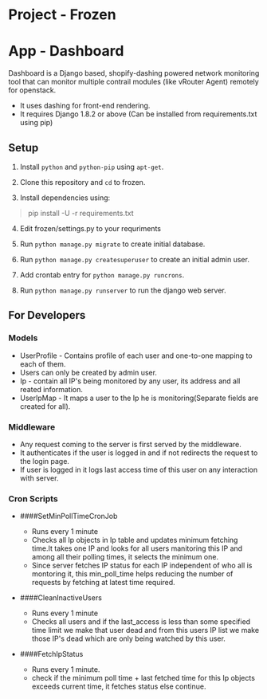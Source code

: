 # Project - Frozen
# App - Dashboard

Dashboard is a Django based, shopify-dashing powered network monitoring tool that can monitor multiple contrail modules (like vRouter Agent) remotely for openstack. 

  - It uses dashing for front-end rendering.
  - It requires Django 1.8.2 or above (Can be installed from requirements.txt using pip)

## Setup

1. Install `python` and `python-pip` using `apt-get`.

2. Clone this repository and `cd` to frozen.

3. Install dependencies using:

> pip install -U -r requirements.txt

4. Edit frozen/settings.py to your requriments

5. Run `python manage.py migrate` to create initial database.

6. Run `python manage.py createsuperuser` to create an initial admin user.

7. Add crontab entry for `python manage.py runcrons`.

8. Run `python manage.py runserver` to run the django web server.

## For Developers  

### Models 

  - UserProfile - Contains profile of each user and one-to-one mapping to each of them.
  - Users can only be created by admin user.
  - Ip - contain all IP's being monitored by any user, its address and all reated information.
  - UserIpMap - It maps a user to the Ip he is monitoring(Separate fields are created for all).

### Middleware

  - Any request coming to the server is first served by the middleware. 
  - It authenticates if the user is logged in and if not redirects the request to the login page.
  - If user is logged in it logs last access time of this user on any interaction with server.
  

### Cron Scripts

  - ####SetMinPollTimeCronJob
    - Runs every 1 minute
    - Checks all Ip objects in Ip table and updates minimum fetching time.It takes one IP and looks for all users manitoring this IP and among all their polling times, it selects the minimum one.
    - Since server fetches IP status for each IP independent of who all is montoring it, this min_poll_time helps reducing the number of requests by fetching at latest time required.  

  - ####CleanInactiveUsers
    - Runs every 1 minute   
    - Checks all users and if the last_access is less than some specified time limit we make that user dead and from this users IP list we make those IP's dead which are only being watched by this user.

  - ####FetchIpStatus
    - Runs every 1 minute.
    - check if the minimum poll time + last fetched time for this Ip objects exceeds current time, it fetches status else continue. 
